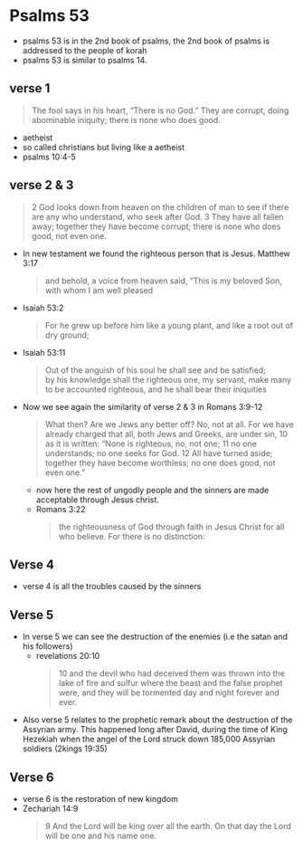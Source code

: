 # Psalms 53
- psalms 53 is in the 2nd book of psalms, the 2nd book of psalms is addressed to the people of korah
- psalms 53 is similar to psalms 14.
## verse 1
> The fool says in his heart, “There is no God.”  They are corrupt, doing abominable iniquity; there is none who does good.
- aetheist
- so called christians but living like a aetheist
- psalms 10:4-5
##  verse 2 & 3
> 2 God looks down from heaven on the children of man to see if there are any who understand, who seek after God.
> 3 They have all fallen away; together they have become corrupt; there is none who does good, not even one.
- In new testament we found the righteous person that is Jesus. Matthew 3:17
    > and behold, a voice from heaven said, “This is my beloved Son, with whom I am well pleased
 - Isaiah 53:2
	 > For he grew up before him like a young plant, and like a root out of dry ground;
- Isaiah 53:11
	> Out of the anguish of his soul he shall see and be satisfied;  
by his knowledge shall  the righteous one, my servant, make many to be accounted righteous, and he shall bear their iniquities
- Now we see again the similarity of verse 2 & 3 in Romans 3:9-12
     >  What then? Are we Jews any better off? No, not at all. For we have already charged that all, both Jews and Greeks, are under sin, 10 as it is written: “None is righteous, no, not one; 11 no one understands; no one seeks for God. 12 All have turned aside; together they have become worthless; no one does good, not even one.”
     - now here the rest of ungodly people and the sinners are made acceptable through Jesus christ. 
     - Romans 3:22
	     > the righteousness of God through faith in Jesus Christ for all who believe. For there is no distinction:
## Verse 4
- verse 4 is all the troubles caused by the sinners
## Verse 5
- In verse 5 we can see the destruction of the enemies (i.e the satan and his followers)
	- revelations 20:10
		> 10 and the devil  who had deceived them was  thrown into the lake of fire and sulfur where  the beast and the false prophet were, and they will be tormented day and night forever and ever.
- Also verse 5 relates to the prophetic remark about the destruction of the Assyrian army. This happened long after David, during the time of King Hezekiah when the angel of the Lord struck down 185,000 Assyrian soldiers (2kings 19:35)
## Verse 6
- verse 6 is the restoration of new kingdom 
- Zechariah 14:9
	> 9 And the Lord will be king over all the earth. On that day the Lord will be one and his name one.
